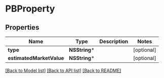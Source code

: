 # PBProperty

## Properties
Name | Type | Description | Notes
------------ | ------------- | ------------- | -------------
**type** | **NSString*** |  | [optional] 
**estimatedMarketValue** | **NSString*** |  | [optional] 

[[Back to Model list]](../README.md#documentation-for-models) [[Back to API list]](../README.md#documentation-for-api-endpoints) [[Back to README]](../README.md)


